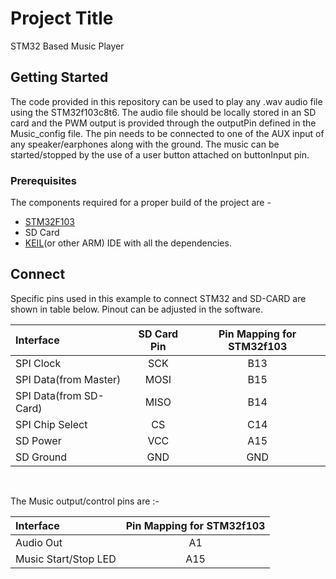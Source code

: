 # Project Title

STM32 Based Music Player

## Getting Started

The code provided in this repository can be used to play any .wav audio file using the STM32f103c8t6. The audio file should be locally stored in an SD card 
and the PWM output is provided through the outputPin defined in the Music_config file. The pin needs to be connected to one of the AUX input of any speaker/earphones 
along with the ground. The music can be started/stopped by the use of a user button attached on buttonInput pin.

### Prerequisites

The components required for a proper build of the project are - 

* [STM32F103](https://www.st.com/en/microcontrollers/stm32f103.html?querycriteria=productId=LN1565)
* SD Card
* [KEIL](https://www.keil.com/download/product/)(or other ARM) IDE with all the dependencies.

## Connect

Specific pins used in this example to connect STM32 and SD-CARD are shown in table below. Pinout can be adjusted in the software.

| Interface | SD Card Pin | Pin Mapping for STM32f103 |
| :--- | :---: | :---: | 
| SPI Clock | SCK | B13 |
| SPI Data(from Master) | MOSI | B15|
| SPI Data(from SD- Card) | MISO | B14 |
| SPI Chip Select | CS | C14|
| SD Power | VCC | A15|
| SD Ground | GND | GND |

<br>

The Music output/control pins are :-

| Interface  | Pin Mapping for STM32f103 |
| :--- | :---: | 
| Audio Out | A1|
| Music Start/Stop LED | A15|


<!--### Installing-->

<!--A step by step series of examples that tell you how to get a development env running-->

<!--Say what the step will be-->

<!--```-->
<!--Give the example-->
<!--```-->

<!--And repeat-->

<!--```-->
<!--until finished-->
<!--```-->

<!--End with an example of getting some data out of the system or using it for a little demo-->

<!--## Running the tests-->

<!--Explain how to run the automated tests for this system-->

<!--### Break down into end to end tests-->

<!--Explain what these tests test and why-->

<!--```-->
<!--Give an example-->
<!--```-->

<!--### And coding style tests-->

<!--Explain what these tests test and why-->

<!--```-->
<!--Give an example-->
<!--```-->

<!--## Deployment-->

<!--Add additional notes about how to deploy this on a live system-->

<!--## Built With-->

<!--* [Dropwizard](http://www.dropwizard.io/1.0.2/docs/) - The web framework used-->
<!--* [Maven](https://maven.apache.org/) - Dependency Management-->
<!--* [ROME](https://rometools.github.io/rome/) - Used to generate RSS Feeds-->

<!--## Contributing-->

<!--Please read [CONTRIBUTING.md](https://gist.github.com/PurpleBooth/b24679402957c63ec426) for details on our code of conduct, and the process for submitting pull requests to us.-->

<!--## Versioning-->

<!--We use [SemVer](http://semver.org/) for versioning. For the versions available, see the [tags on this repository](https://github.com/your/project/tags). -->

<!--## Authors-->

<!--* **Billie Thompson** - *Initial work* - [PurpleBooth](https://github.com/PurpleBooth)-->

<!--See also the list of [contributors](https://github.com/your/project/contributors) who participated in this project.-->

<!--## License-->

<!--This project is licensed under the MIT License - see the [LICENSE.md](LICENSE.md) file for details-->

<!--## Acknowledgments-->

<!--* Hat tip to anyone whose code was used-->
<!--* Inspiration-->
<!--* etc-->
